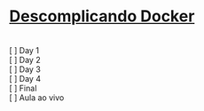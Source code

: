 # [Descomplicando Docker](https://www.linuxtips.io/descomplicando-docker)

<br> [ ] Day 1
<br> [ ] Day 2
<br> [ ] Day 3
<br> [ ] Day 4
<br> [ ] Final
<br> [ ] Aula ao vivo

##

